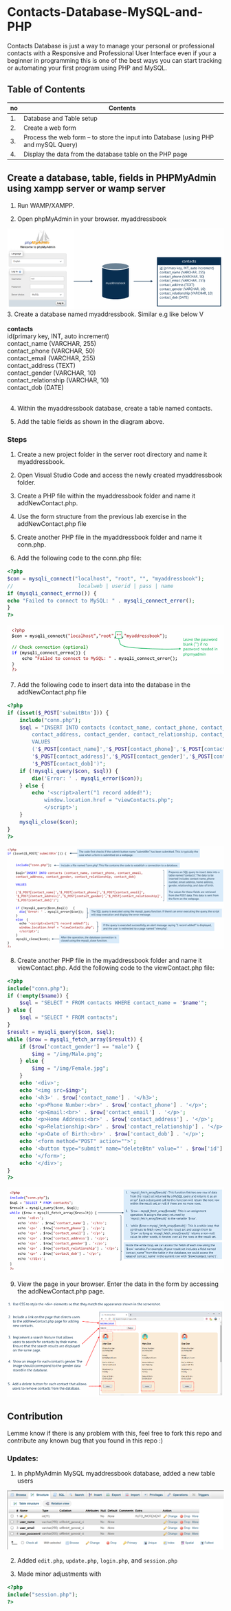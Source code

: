 # Contacts-Database-MySQL-and-PHP

Contacts Database is just a way to manage your personal or professional contacts with a Responsive and Professional User Interface even if your a beginner in programming this is one of the best ways you can start tracking or automating your first program using PHP and MySQL.

## Table of Contents

| no |                                 Contents                                                |
|----|                                   ----                                                  |
| 1. | Database and Table setup                                                                |
| 2. | Create a web form                                                                       |
| 3. | Process the web form – to store the input into Database (using PHP and mySQL Query)     |
| 4. | Display the data from the database table on the PHP page                                |

## Create a database, table, fields in PHPMyAdmin using xampp server or wamp server

1. Run WAMP/XAMPP.

2. Open phpMyAdmin in your browser.
 myaddressbook

![Creating myaddressbook Database](/img/1.png)
3. Create a database named myaddressbook. Similar e.g like below V<br><br>
 **contacts**<br>
    id(primary key, INT, auto increment)<br>
    contact_name (VARCHAR, 255)<br>
    contact_phone (VARCHAR, 50)<br>
    contact_email (VARCHAR, 255)<br>
    contact_address (TEXT)<br>
    contact_gender (VARCHAR, 10)<br>
    contact_relationship (VARCHAR, 10)<br>
    contact_dob (DATE)<br><br>

4. Within the myaddressbook database, create a table named contacts.

5. Add the table fields as shown in the diagram above.

### Steps

1) Create a new project folder in the server root
directory and name it myaddressbook.

2) Open Visual Studio Code and access the newly
created myaddressbook folder.

3) Create a PHP file within the myaddressbook folder
and name it addNewContact.php.

4) Use the form structure from the previous lab exercise
in the addNewContact.php file

5) Create another PHP file in the myaddressbook folder and name it conn.php.

6) Add the following code to the conn.php file:
```php
<?php
$con = mysqli_connect("localhost", "root", "", "myaddressbook");
//                     localweb | userid | pass | name           
if (mysqli_connect_errno()) {
echo "Failed to connect to MySQL: " . mysqli_connect_error();
}
?>
```

![MySQL Connection](/img/2.png)

7) Add the following code to insert data into the database in the addNewContact.php file
```php
<?php
if (isset($_POST['submitBtn'])) {
    include("conn.php");
    $sql = "INSERT INTO contacts (contact_name, contact_phone, contact_email,
        contact_address, contact_gender, contact_relationship, contact_dob)
        VALUES
        ('$_POST[contact_name]','$_POST[contact_phone]','$_POST[contact_email]',
        '$_POST[contact_address]','$_POST[contact_gender]','$_POST[contact_relationship]',
        '$_POST[contact_dob]')";
    if (!mysqli_query($con, $sql)) {
        die('Error: ' . mysqli_error($con));
    } else {
        echo '<script>alert("1 record added!");
            window.location.href = "viewContacts.php";
            </script>';
    }
    mysqli_close($con);
}
?>
```

![Code](/img/3.png)

8) Create another PHP file in the myaddressbook folder and name it 
viewContact.php. Add the following code to the viewContact.php file:
```php
<?php
include("conn.php");
if (!empty($name)) {
    $sql = "SELECT * FROM contacts WHERE contact_name = '$name'";
} else {
    $sql = "SELECT * FROM contacts";
}
$result = mysqli_query($con, $sql);
while ($row = mysqli_fetch_array($result)) {
    if ($row['contact_gender'] == "male") {
        $img = "/img/Male.png";
    } else {
        $img = "/img/Female.jpg";
    }
    echo '<div>';
    echo "<img src=$img>";
    echo '<h3>' . $row['contact_name'] . '</h3>';
    echo '<p>Phone Number:<br>' . $row['contact_phone'] . '</p>';
    echo '<p>Email:<br>' . $row['contact_email'] . '</p>';
    echo '<p>Home Address:<br>' . $row['contact_address'] . '</p>';
    echo '<p>Relationship:<br>' . $row['contact_relationship'] . '</p>';
    echo '<p>Date of Birth:<br>' . $row['contact_dob'] . '</p>';
    echo '<form method="POST" action="">';
    echo '<button type="submit" name="deleteBtn" value="' . $row['id'] . '">Delete</button>';
    echo '</form>';
    echo '</div>';
}
?>
```
![Code](/img/4.png)

9) View the page in your browser. Enter the data in the form by accessing 
the addNewContact.php page.

![Code](/img/5.png)

## Contribution

Lemme know if there is any problem with this, feel free to fork this repo and contribute any known bug that you found in this repo :)

### Updates:

1) In phpMyAdmin MySQL myaddressbook database, added a new table users

![Table in Database](/img/databaseUsers.png)

2) Added `edit.php`, `update.php`, `login.php`, and `session.php`

3) Made minor adjustments with 
```php
<?php
include("session.php");
?>
```